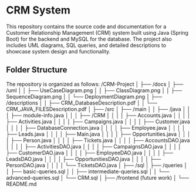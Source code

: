 # CRM System

This repository contains the source code and documentation for a Customer Relationship Management (CRM) system built using Java (Spring Boot) for the backend and MySQL for the database. The project also includes UML diagrams, SQL queries, and detailed descriptions to showcase system design and functionality.
## Folder Structure
The repository is organized as follows:
/CRM-Project
│
├── /docs
│   ├── /uml
│   │   ├── UseCaseDiagram.png
│   │   ├── ClassDiagram.png
│   │   ├── SequenceDiagram.png
│   │   └── DeploymentDiagram.png
│   ├── /descriptions
│   │   ├── CRM_DatabaseDescription.pdf
│   │   └── CRM_JAVA_FILESDescription.pdf
│
├── /src
│   ├── /main
│   │   ├── /java
│   │   │   ├── module-info.java
│   │   │   ├── /CRM
│   │   │   │   ├── Accounts.java
│   │   │   │   ├── Activities.java
│   │   │   │   ├── Campaigns.java
│   │   │   │   ├── Customer.java
│   │   │   │   ├── DatabaseConnection.java
│   │   │   │   ├── Employee.java
│   │   │   │   ├── Leads.java
│   │   │   │   ├── Main.java
│   │   │   │   ├── Opportunities.java
│   │   │   │   ├── Person.java
│   │   │   │   ├── Tickets.java
│   │   │   │   ├── AccountsDAO.java
│   │   │   │   ├── ActivitiesDAO.java
│   │   │   │   ├── CampaignsDAO.java
│   │   │   │   ├── CustomerDAO.java
│   │   │   │   ├── EmployeeDAO.java
│   │   │   │   ├── LeadsDAO.java
│   │   │   │   ├── OpportunitiesDAO.java
│   │   │   │   ├── PersonDAO.java
│   │   │   │   └── TicketsDAO.java
│
├── /sql
│   ├── /queries
│   │   ├── basic-queries.sql
│   │   ├── intermediate-queries.sql
│   │   └── advanced-queries.sql
│   └── CRM.sql
│
├── /frontend (future work)
│
└── README.md
